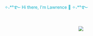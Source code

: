 <hi align="left" style="color: #0eb0c9"> 
✧˖*°࿐  Hi there, I'm Lawrence 👋 ✧˖*°࿐
</hi>

<h1 align="center">
 <img src="https://readme-typing-svg.herokuapp.com?color=45b787&lines=welcome+to+my+GitHub"> 
</h1>
<!--
**lawrenceli7/lawrenceli7** is a ✨ _special_ ✨ repository because its `README.md` (this file) appears on your GitHub profile.

Here are some ideas to get you started:

- 🔭 I’m currently working on ...
- 🌱 I’m currently learning ...
- 👯 I’m looking to collaborate on ...
- 🤔 I’m looking for help with ...
- 💬 Ask me about ...
- 📫 How to reach me: ...
- 😄 Pronouns: ...
- ⚡ Fun fact: ...
-->
